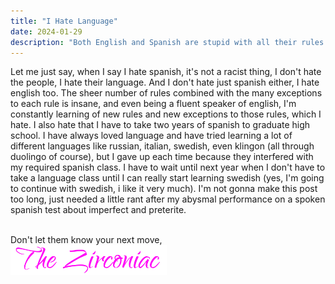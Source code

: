 ```yaml
---
title: "I Hate Language"
date: 2024-01-29
description: "Both English and Spanish are stupid with all their rules and exceptiosn to the rules"
---
```

Let me just say, when I say I hate spanish, it's not a racist thing, I don't hate the people, I hate their language. And I don't hate just spanish either, I hate english too. The sheer number of rules combined with the many exceptions to each rule is insane, and even being a fluent speaker of english, I'm constantly learning of new rules and new exceptions to those rules, which I hate. I also hate that I have to take two years of spanish to graduate high school. I have always loved language and have tried learning a lot of different languages like russian, italian, swedish, even klingon (all through duolingo of course), but I gave up each time because they interfered with my required spanish class. I have to wait until next year when I don't have to take a language class until I can really start learning swedish (yes, I'm going to continue with swedish, i like it very much). I'm not gonna make this post too long, just needed a little rant after my abysmal performance on a spoken spanish test about imperfect and preterite.
&nbsp;  
&nbsp;  

Don't let them know your next move,  
<img src="https://github.com/ZirconiaCubed3v2/ZirconiaCubed3v2.github.io/blob/main/_images/sig.png?raw=true" alt="signature" style="width:250px;"/>